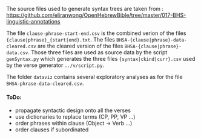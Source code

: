 The source files used to generate syntax trees are taken from : https://github.com/eliranwong/OpenHebrewBible/tree/master/017-BHS-linguistic-annotations

The file `clause-phrase-start-end.csv` is the combined verion of the files `{clause|phrase}_{start|end}.txt`. The files `BHSA-{clause|phrase}-data-cleared.csv` are the cleared version of the files `BHSA-{clause|phrase}-data.csv`. Those three files are used as source data by the script `genSyntax.py` which generates the three files `{syntax|ckind|curr}.csv` used by the verse generator `../v/script.py`.

The folder `dataviz` contains several exploratory analyses as for the file `BHSA-phrase-data-cleared.csv`.


#### ToDo:
- propagate syntactic design onto all the verses
- use dictionaries to replace terms (CP, PP, VP ...)
- order phrases within clause (Object → Verb ...)
- order clauses if subordinated
